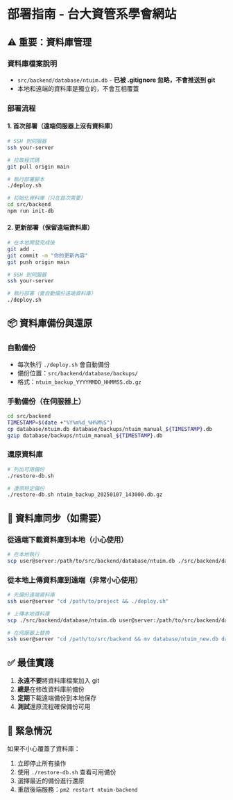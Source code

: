 # 部署指南 - 台大資管系學會網站

## ⚠️ 重要：資料庫管理

### 資料庫檔案說明
- `src/backend/database/ntuim.db` - **已被 .gitignore 忽略，不會推送到 git**
- 本地和遠端的資料庫是獨立的，不會互相覆蓋

### 部署流程

#### 1. 首次部署（遠端伺服器上沒有資料庫）
```bash
# SSH 到伺服器
ssh your-server

# 拉取程式碼
git pull origin main

# 執行部署腳本
./deploy.sh

# 初始化資料庫（只在首次需要）
cd src/backend
npm run init-db
```

#### 2. 更新部署（保留遠端資料庫）
```bash
# 在本地開發完成後
git add .
git commit -m "你的更新內容"
git push origin main

# SSH 到伺服器
ssh your-server

# 執行部署（會自動備份遠端資料庫）
./deploy.sh
```

## 📦 資料庫備份與還原

### 自動備份
- 每次執行 `./deploy.sh` 會自動備份
- 備份位置：`src/backend/database/backups/`
- 格式：`ntuim_backup_YYYYMMDD_HHMMSS.db.gz`

### 手動備份（在伺服器上）
```bash
cd src/backend
TIMESTAMP=$(date +"%Y%m%d_%H%M%S")
cp database/ntuim.db database/backups/ntuim_manual_${TIMESTAMP}.db
gzip database/backups/ntuim_manual_${TIMESTAMP}.db
```

### 還原資料庫
```bash
# 列出可用備份
./restore-db.sh

# 還原特定備份
./restore-db.sh ntuim_backup_20250107_143000.db.gz
```

## 🔄 資料庫同步（如需要）

### 從遠端下載資料庫到本地（小心使用）
```bash
# 在本地執行
scp user@server:/path/to/src/backend/database/ntuim.db ./src/backend/database/ntuim_from_server.db
```

### 從本地上傳資料庫到遠端（非常小心使用）
```bash
# 先備份遠端資料庫
ssh user@server "cd /path/to/project && ./deploy.sh"

# 上傳本地資料庫
scp ./src/backend/database/ntuim.db user@server:/path/to/src/backend/database/ntuim_new.db

# 在伺服器上替換
ssh user@server "cd /path/to/src/backend && mv database/ntuim_new.db database/ntuim.db"
```

## ✅ 最佳實踐

1. **永遠不要**將資料庫檔案加入 git
2. **總是**在修改資料庫前備份
3. **定期**下載遠端備份到本地保存
4. **測試**還原流程確保備份可用

## 🚨 緊急情況

如果不小心覆蓋了資料庫：
1. 立即停止所有操作
2. 使用 `./restore-db.sh` 查看可用備份
3. 選擇最近的備份進行還原
4. 重啟後端服務：`pm2 restart ntuim-backend`